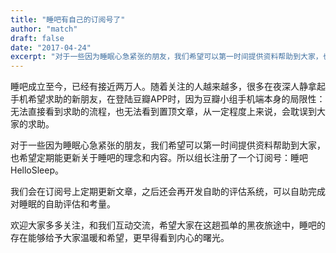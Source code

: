 ```yaml
---
title: "睡吧有自己的订阅号了"
author: "match"
draft: false
date: "2017-04-24"
excerpt: "对于一些因为睡眠心急紧张的朋友，我们希望可以第一时间提供资料帮助到大家，也希望定期能更新关于睡吧的理念和内容。所以组长注册了一个订阅号：睡吧HelloSleep。 "
---
```


睡吧成立至今，已经有接近两万人。随着关注的人越来越多，很多在夜深人静拿起手机希望求助的新朋友，在登陆豆瓣APP时，因为豆瓣小组手机端本身的局限性：无法直接看到求助的流程，也无法看到置顶文章，从一定程度上来说，会耽误到大家的求助。 

对于一些因为睡眠心急紧张的朋友，我们希望可以第一时间提供资料帮助到大家，也希望定期能更新关于睡吧的理念和内容。所以组长注册了一个订阅号：睡吧HelloSleep。 

我们会在订阅号上定期更新文章，之后还会再开发自助的评估系统，可以自助完成对睡眠的自助评估和考量。 

欢迎大家多多关注，和我们互动交流，希望大家在这趟孤单的黑夜旅途中，睡吧的存在能够给予大家温暖和希望，更早得看到内心的曙光。

